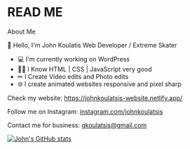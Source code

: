 # READ ME
About Me

👋 Hello, I'm John Koulatis
Web Developer / Extreme Skater

- 💻 I'm currently working on WordPress
- 👨‍💻 I Know HTML | CSS | JavaScript very good
- ✏ I Create Video edits and Photo edits
- 🌐 I create animated websites responsive and pixel sharp

Check my website: https://johnkoulatsis-website.netlify.app/

Follow me on Instagram: [instagram.com/johnkoulatsis](https://www.instagram.com/johnkoulatsis/)

Contact me for business: gkoulatsis@gmail.com

[![John's GitHub stats](https://github-readme-stats.vercel.app/api?username=gkoulatsis)](https://github.com/gkoulatsis/github-readme-stats)

